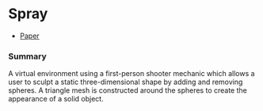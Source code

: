 # Spray

* [Paper](http://chris-martin.github.io/spray/spray.pdf)

### Summary

A virtual environment using a first-person shooter mechanic which allows a user
to sculpt a static three-dimensional shape by adding and removing spheres.
A triangle mesh is constructed around the spheres to create the appearance of a
solid object.

